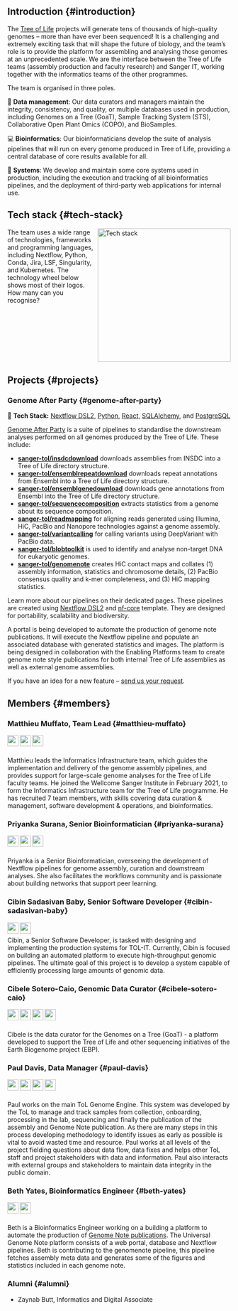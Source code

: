 ## Introduction {#introduction}

The [Tree of Life](https://www.sanger.ac.uk/programme/tree-of-life/) projects will generate tens of thousands of high-quality genomes – more than have ever been sequenced! It is a challenging and extremely exciting task that will shape the future of biology, and the team’s role is to provide the platform for assembling and analysing those genomes at an unprecedented scale. We are the interface between the Tree of Life teams (assembly production and faculty research) and Sanger IT, working together with the informatics teams of the other programmes.

The team is organised in three poles.

📂 **Data management**: Our data curators and managers maintain the integrity, consistency, and quality, or multiple databases used in production, including Genomes on a Tree (GoaT), Sample Tracking System (STS), Collaborative Open Plant Omics (COPO), and BioSamples.

💻 **Bioinformatics**: Our bioinformaticians develop the suite of analysis pipelines that will run on every genome produced in Tree of Life, providing a central database of core results available for all.

🔩 **Systems**: We develop and maintain some core systems used in production, including the execution and tracking of all bioinformatics pipelines, and the deployment of third-party web applications for internal use.

## Tech stack {#tech-stack}

<img src="https://www.sanger.ac.uk/wp-content/uploads/Informatics-Infrastructure-Technology-wheel-300.png" alt="Tech stack" height=300px align="right">
The team uses a wide range of technologies, frameworks and programming languages, including Nextflow, Python, Conda, Jira, LSF, Singularity, and Kubernetes. The technology wheel below shows most of their logos. How many can you recognise?

<br clear="all" />

## Projects {#projects}

### Genome After Party {#genome-after-party}

🧮 **Tech Stack:** [Nextflow DSL2](https://www.nextflow.io), [Python](https://www.python.org), [React](https://react.dev), [SQLAlchemy](https://www.sqlalchemy.org), and [PostgreSQL](https://www.postgresql.org)

[Genome After Party](https://pipelines.tol.sanger.ac.uk/genome_after_party) is a suite of pipelines to standardise the downstream analyses performed on all genomes produced by the Tree of Life. These include:

- **[sanger-tol/insdcdownload](https://pipelines.tol.sanger.ac.uk/insdcdownload)** downloads assemblies from INSDC into a Tree of Life directory structure.
- **[sanger-tol/ensemblrepeatdownload](https://pipelines.tol.sanger.ac.uk/ensemblrepeatdownload)** downloads repeat annotations from Ensembl into a Tree of Life directory structure.
- **[sanger-tol/ensemblgenedownload](https://pipelines.tol.sanger.ac.uk/ensemblgenedownload)** downloads gene annotations from Ensembl into the Tree of Life directory structure.
- **[sanger-tol/sequencecomposition](https://pipelines.tol.sanger.ac.uk/sequencecomposition)** extracts statistics from a genome about its sequence composition.
- **[sanger-tol/readmapping](https://pipelines.tol.sanger.ac.uk/readmapping)** for aligning reads generated using Illumina, HiC, PacBio and Nanopore technologies against a genome assembly.
- **[sanger-tol/variantcalling](https://pipelines.tol.sanger.ac.uk/variantcalling)** for calling variants using DeepVariant with PacBio data.
- **[sanger-tol/blobtoolkit](https://pipelines.tol.sanger.ac.uk/blobtoolkit)** is used to identify and analyse non-target DNA for eukaryotic genomes.
- **[sanger-tol/genomenote](https://pipelines.tol.sanger.ac.uk/genomenote)** creates HiC contact maps and collates (1) assembly information, statistics and chromosome details, (2) PacBio consensus quality and k-mer completeness, and (3) HiC mapping statistics.

Learn more about our pipelines on their dedicated pages. These pipelines are created using [Nextflow DSL2](https://www.nextflow.io) and [nf-core](https://nf-co.re) template. They are designed for portability, scalability and biodiversity.

A portal is being developed to automate the production of genome note publications. It will execute the Nextflow pipeline and populate an associated database with generated statistics and images. The platform is being designed in collaboration with the Enabling Platforms team to create genome note style publications for both internal Tree of Life assemblies as well as external genome assemblies.

If you have an idea for a new feature – [send us your request](https://github.com/sanger-tol/pipelines-website/issues/new?assignees=priyanka-surana&labels=pipeline%2Cenhancement&projects=&template=genome_after_party_feature_request.yaml&title=%5BFeature%5D%3A+).

## Members {#members}

### Matthieu Muffato, Team Lead {#matthieu-muffato}

[<img align="left" src="https://raw.githubusercontent.com/sanger-tol/pipelines-website/main/public_html/assets/img/logo/sanger-tol-logo-tree.png" height=25px>](https://www.sanger.ac.uk/person/muffato-matthieu/) &nbsp; [<img align="left" src="https://raw.githubusercontent.com/sanger-tol/pipelines-website/main/public_html/assets/img/github.svg" height=25px>](https://github.com/muffato) &nbsp; [<img align="left" src="https://raw.githubusercontent.com/sanger-tol/pipelines-website/main/public_html/assets/img/linkedin.png" height=25px>](https://www.linkedin.com/in/matthieu-muffato/) &nbsp;

</br> Matthieu leads the Informatics Infrastructure team, which guides the implementation and delivery of the genome assembly pipelines, and provides support for large-scale genome analyses for the Tree of Life faculty teams. He joined the Wellcome Sanger Institute in February 2021, to form the Informatics Infrastructure team for the Tree of Life programme. He has recruited 7 team members, with skills covering data curation & management, software development & operations, and bioinformatics.

### Priyanka Surana, Senior Bioinformatician {#priyanka-surana}

[<img align="left" src="https://raw.githubusercontent.com/sanger-tol/pipelines-website/main/public_html/assets/img/logo/sanger-tol-logo-tree.png" height=25px>](https://www.sanger.ac.uk/person/surana-priyanka/) &nbsp; [<img align="left" src="https://raw.githubusercontent.com/sanger-tol/pipelines-website/main/public_html/assets/img/github.svg" height=25px>](https://github.com/priyanka-surana) &nbsp; [<img align="left" src="https://raw.githubusercontent.com/sanger-tol/pipelines-website/main/public_html/assets/img/linkedin.png" height=25px>](https://www.linkedin.com/in/priyanka-surana/) &nbsp;

</br> Priyanka is a Senior Bioinformatician, overseeing the development of Nextflow pipelines for genome assembly, curation and downstream analyses. She also facilitates the workflows community and is passionate about building networks that support peer learning.

### Cibin Sadasivan Baby, Senior Software Developer {#cibin-sadasivan-baby}

[<img align="left" src="https://raw.githubusercontent.com/sanger-tol/pipelines-website/main/public_html/assets/img/github.svg" height=25px>](https://github.com/cibinsb) &nbsp; [<img align="left" src="https://raw.githubusercontent.com/sanger-tol/pipelines-website/main/public_html/assets/img/linkedin.png" height=25px>](https://www.linkedin.com/in/cibinsb/) &nbsp;

Cibin, a Senior Software Developer, is tasked with designing and implementing the production systems for TOL-IT. Currently, Cibin is focused on building an automated platform to execute high-throughput genomic pipelines. The ultimate goal of this project is to develop a system capable of efficiently processing large amounts of genomic data.

### Cibele Sotero-Caio, Genomic Data Curator {#cibele-sotero-caio}

[<img align="left" src="https://raw.githubusercontent.com/sanger-tol/pipelines-website/main/public_html/assets/img/logo/sanger-tol-logo-tree.png" height=25px>](https://www.sanger.ac.uk/person/sotero-caio-cibele) &nbsp; [<img align="left" src="https://raw.githubusercontent.com/sanger-tol/pipelines-website/main/public_html/assets/img/github.svg" height=25px>](https://github.com/ccaio) &nbsp; [<img align="left" src="https://raw.githubusercontent.com/sanger-tol/pipelines-website/main/public_html/assets/img/linkedin.png" height=25px>](https://www.linkedin.com/in/cibele-sotero-caio-b379071a6/) &nbsp; [<img align="left" src="https://raw.githubusercontent.com/sanger-tol/pipelines-website/main/public_html/assets/img/twitter.svg" height=25px>](https://twitter.com/CibeleCaio) &nbsp;

</br> Cibele is the data curator for the Genomes on a Tree (GoaT) - a platform developed to support the Tree of Life and other sequencing initiatives of the Earth Biogenome project (EBP).

### Paul Davis, Data Manager {#paul-davis}

[<img align="left" src="https://raw.githubusercontent.com/sanger-tol/pipelines-website/main/public_html/assets/img/logo/sanger-tol-logo-tree.png" height=25px>](https://www.sanger.ac.uk/person/davis-paul/) &nbsp; [<img align="left" src="https://raw.githubusercontent.com/sanger-tol/pipelines-website/main/public_html/assets/img/github.svg" height=25px>](https://github.com/Paul-Davis) &nbsp; [<img align="left" src="https://raw.githubusercontent.com/sanger-tol/pipelines-website/main/public_html/assets/img/linkedin.png" height=25px>](https://www.linkedin.com/in/paul-davis-uk/) &nbsp; [<img align="left" src="https://raw.githubusercontent.com/sanger-tol/pipelines-website/main/public_html/assets/img/twitter.svg" height=25px>](https://twitter.com/SirPaulDavis) &nbsp;

</br> Paul works on the main ToL Genome Engine. This system was developed by the ToL to manage and track samples from collection, onboarding, processing in the lab, sequencing and finally the publication of the assembly and Genome Note publication. As there are many steps in this process developing methodology to identify issues as early as possible is vital to avoid wasted time and resource. Paul works at all levels of the project fielding questions about data flow, data fixes and helps other ToL staff and project stakeholders with data and information. Paul also interacts with external groups and stakeholders to maintain data integrity in the public domain.

### Beth Yates, Bioinformatics Engineer {#beth-yates}

[<img align="left" src="https://raw.githubusercontent.com/sanger-tol/pipelines-website/main/public_html/assets/img/github.svg" height=25px>](https://github.com/BethYates) &nbsp; [<img align="left" src="https://raw.githubusercontent.com/sanger-tol/pipelines-website/main/public_html/assets/img/linkedin.png" height=25px>](https://www.linkedin.com/in/bethanyates/) &nbsp;

</br> Beth is a Bioinformatics Engineer working on a building a platform to automate the production of [Genome Note publications](https://wellcomeopenresearch.org/treeoflife). The Universal Genome Note platform consists of a web portal, database and Nextflow pipelines. Beth is contributing to the genomenote pipeline, this pipeline fetches assembly meta data and generates some of the figures and statistics included in each genome note.

### Alumni {#alumni}

- Zaynab Butt, Informatics and Digital Associate
